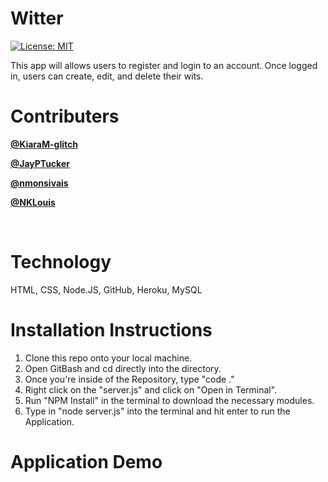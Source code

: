 # Witter
[![License: MIT](https://img.shields.io/badge/License-MIT-yellow.svg)](https://opensource.org/licenses/MIT)
​


This app will allows users to register and login to an account.  Once logged in, users can create, edit, and delete their wits.
​
# Contributers

​<a href="https://github.com/KiaraM-glitch " target="_blank">**@KiaraM-glitch**</a> 

<a href="https://github.com/JayPTucker " target="_blank">**@JayPTucker**</a> 

<a href="https://github.com/nmonsivais " target="_blank">**@nmonsivais**</a> 

<a href="https://github.com/NKLouis " target="_blank">**@NKLouis**</a> 

​
# Technology

HTML, CSS, Node.JS, GitHub, Heroku, MySQL
​
# Installation Instructions

1. Clone this repo onto your local machine.
2. Open GitBash and cd directly into the directory.
3. Once you're inside of the Repository, type "code ."
4. Right click on the "server.js" and click on "Open in Terminal".
5. Run "NPM Install" in the terminal to download the necessary modules.
6. Type in "node server.js" into the terminal and hit enter to run the Application.
​
# Application Demo
​
<img src="">
​
​